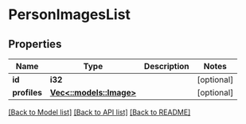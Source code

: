 # PersonImagesList

## Properties

Name | Type | Description | Notes
------------ | ------------- | ------------- | -------------
**id** | **i32** |  | [optional] 
**profiles** | [**Vec<::models::Image>**](Image.md) |  | [optional] 

[[Back to Model list]](../README.md#documentation-for-models) [[Back to API list]](../README.md#documentation-for-api-endpoints) [[Back to README]](../README.md)

